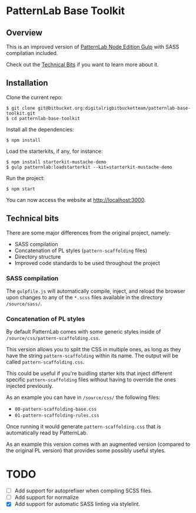# PatternLab Base Toolkit

## Overview

This is an improved version of [PatternLab Node Edition Gulp](https://github.com/pattern-lab/edition-node-gulp) with SASS compilatian included.

Check out the [Technical Bits](#technical-bits) if you want to learn more about it.

## Installation

Clone the current repo:

    $ git clone git@bitbucket.org:digitalrigbitbucketteam/patternlab-base-toolkit.git
    $ cd patternlab-base-toolkit

Install all the dependencies:

    $ npm install

Load the starterkits, if any, for instance:

    $ npm install starterkit-mustache-demo
    $ gulp patternlab:loadstarterkit --kit=starterkit-mustache-demo

Run the project:

    $ npm start

You can now access the website at <http://localhost:3000>.

## Technical bits

There are some major differences from the original project, namely:

- SASS compilation
- Concatenation of PL styles (`pattern-scaffolding` files)
- Directory structure
- Improved code standards to be used throughout the project

### SASS compilation

The `gulpfile.js` will automatically compile, inject, and reload the browser upon changes to any of the `*.scss` files available in the directory `/source/sass/`.

### Concatenation of PL styles

By default PatternLab comes with some generic styles inside of `/source/css/pattern-scaffolding.css`.

This version allows you to split the CSS in multiple ones, as long as they have the string `pattern-scaffolding` within its name. The output will be called `pattern-scaffolding.css`.

This could be useful if you're buidling starter kits that inject different specific `pattern-scaffolding` files without having to override the ones injected previously.

As an example you can have in `/source/css/` the following files:

- `00-pattern-scaffolding-base.css`
- `01-pattern-scaffolding-rules.css`

Once running it would generate `pattern-scaffolding.css` that is automatically read by PatternLab.

As an example this version comes with an augmented version (compared to the original PL version) that provides some possibly useful styles.

# TODO

- [ ] Add support for autoprefixer when compiling SCSS files.
- [ ] Add support for normalize
- [x] Add support for automatic SASS linting via stylelint.
